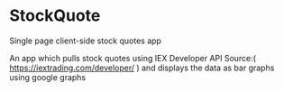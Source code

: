 # StockQuote
Single page client-side stock quotes app

An app which pulls stock quotes using IEX Developer API
Source:( https://iextrading.com/developer/ )
and displays the data as bar graphs using google graphs
